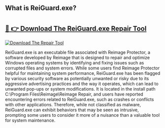 ## What is ReiGuard.exe? 

# <h2><a href="https://exedetect.com/download.php?ReiGuard.exe">🔗 👉 Download The ReiGuard.exe Repair Tool</a></h2>

[![Download The Repair Tool](https://exedetect.com/download-button.jpg)](https://exedetect.com/download.php?ReiGuard.exe)

ReiGuard.exe is an executable file associated with Reimage Protector, a software developed by Reimage that is designed to repair and optimize Windows operating systems by identifying and fixing issues such as corrupted files and system errors. While some users find Reimage Protector helpful for maintaining system performance, ReiGuard.exe has been flagged by various security software as potentially unwanted or risky due to its aggressive advertising practices and the way it operates, which can lead to unwanted pop-ups or system modifications. It is located in the install path C:\Program Files\Reimage\Reimage Repair, and users have reported encountering errors related to ReiGuard.exe, such as crashes or conflicts with other applications. Therefore, while not classified as malware, ReiGuard.exe can exhibit behaviors that may be seen as intrusive, prompting some users to consider it more of a nuisance than a valuable tool for system maintenance.